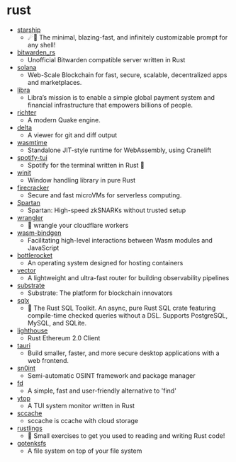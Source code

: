 # rust
- [starship](https://github.com/starship/starship)
  - ☄🌌️ The minimal, blazing-fast, and infinitely customizable prompt for any shell!
- [bitwarden_rs](https://github.com/dani-garcia/bitwarden_rs)
  - Unofficial Bitwarden compatible server written in Rust
- [solana](https://github.com/solana-labs/solana)
  - Web-Scale Blockchain for fast, secure, scalable, decentralized apps and marketplaces.
- [libra](https://github.com/libra/libra)
  - Libra’s mission is to enable a simple global payment system and financial infrastructure that empowers billions of people.
- [richter](https://github.com/cormac-obrien/richter)
  - A modern Quake engine.
- [delta](https://github.com/dandavison/delta)
  - A viewer for git and diff output
- [wasmtime](https://github.com/bytecodealliance/wasmtime)
  - Standalone JIT-style runtime for WebAssembly, using Cranelift
- [spotify-tui](https://github.com/Rigellute/spotify-tui)
  - Spotify for the terminal written in Rust 🚀
- [winit](https://github.com/rust-windowing/winit)
  - Window handling library in pure Rust
- [firecracker](https://github.com/firecracker-microvm/firecracker)
  - Secure and fast microVMs for serverless computing.
- [Spartan](https://github.com/microsoft/Spartan)
  - Spartan: High-speed zkSNARKs without trusted setup
- [wrangler](https://github.com/cloudflare/wrangler)
  - 🤠 wrangle your cloudflare workers
- [wasm-bindgen](https://github.com/rustwasm/wasm-bindgen)
  - Facilitating high-level interactions between Wasm modules and JavaScript
- [bottlerocket](https://github.com/bottlerocket-os/bottlerocket)
  - An operating system designed for hosting containers
- [vector](https://github.com/timberio/vector)
  - A lightweight and ultra-fast router for building observability pipelines
- [substrate](https://github.com/paritytech/substrate)
  - Substrate: The platform for blockchain innovators
- [sqlx](https://github.com/launchbadge/sqlx)
  - 🧰 The Rust SQL Toolkit. An async, pure Rust SQL crate featuring compile-time checked queries without a DSL. Supports PostgreSQL, MySQL, and SQLite.
- [lighthouse](https://github.com/sigp/lighthouse)
  - Rust Ethereum 2.0 Client
- [tauri](https://github.com/tauri-apps/tauri)
  - Build smaller, faster, and more secure desktop applications with a web frontend.
- [sn0int](https://github.com/kpcyrd/sn0int)
  - Semi-automatic OSINT framework and package manager
- [fd](https://github.com/sharkdp/fd)
  - A simple, fast and user-friendly alternative to 'find'
- [ytop](https://github.com/cjbassi/ytop)
  - A TUI system monitor written in Rust
- [sccache](https://github.com/mozilla/sccache)
  - sccache is ccache with cloud storage
- [rustlings](https://github.com/rust-lang/rustlings)
  - 🦀 Small exercises to get you used to reading and writing Rust code!
- [gotenksfs](https://github.com/carlosgaldino/gotenksfs)
  - A file system on top of your file system
